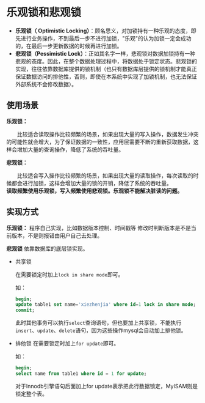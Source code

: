 # 乐观锁和悲观锁

- **乐观锁（ Optimistic Locking）**：顾名思义，对加锁持有一种乐观的态度，即先进行业务操作，不到最后一步不进行加锁，"乐观"的认为加锁一定会成功的，在最后一步更新数据的时候再进行加锁。
- **悲观锁（Pessimistic Lock）**：正如其名字一样，悲观锁对数据加锁持有一种悲观的态度。因此，在整个数据处理过程中，将数据处于锁定状态。悲观锁的实现，往往依靠数据库提供的锁机制（也只有数据库层提供的锁机制才能真正保证数据访问的排他性，否则，即使在本系统中实现了加锁机制，也无法保证外部系统不会修改数据）。

## 使用场景

**乐观锁：**

　　比较适合读取操作比较频繁的场景，如果出现大量的写入操作，数据发生冲突的可能性就会增大，为了保证数据的一致性，应用层需要不断的重新获取数据，这样会增加大量的查询操作，降低了系统的吞吐量。

**悲观锁：**

　　比较适合写入操作比较频繁的场景，如果出现大量的读取操作，每次读取的时候都会进行加锁，这样会增加大量的锁的开销，降低了系统的吞吐量。
　　
　　**读取频繁使用乐观锁，写入频繁使用悲观锁。乐观锁不能解决脏读的问题。**
　　
## 实现方式

**乐观锁：**
程序自己实现，比如数据版本控制、时间戳等 修改时判断版本是不是当前版本，不是则报错由用户自己去处理。

**悲观锁**
依靠数据库的底层锁实现。

- 共享锁

    在需要锁定时加上`lock in share mode`即可。
    
    如：
    
    ```sql
    begin;
    update table1 set name='xiezhenjia' where id=1 lock in share mode;
    commit;
    ```
    
    此时其他事务可以执行`select`查询语句，但也要加上共享锁，不能执行`insert`、`update`、`delete`语句，因为这些操作mysql会自动加上排他锁。

- 排他锁
    在需要锁定时加上`for update`即可。
    
    如：
    ```sql
    begin;
    select name from table1 where id = 1 for update;
    
    ```
    
    对于Innodb引擎语句后面加上for update表示把此行数据锁定，MyISAM则是锁定整个表。